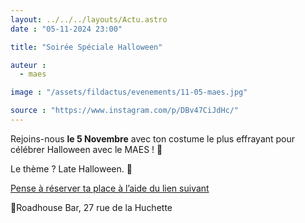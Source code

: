 ```yaml
---
layout: ../../../layouts/Actu.astro
date : "05-11-2024 23:00"

title: "Soirée Spéciale Halloween"

auteur :
  - maes

image : "/assets/fildactus/evenements/11-05-maes.jpg"

source : "https://www.instagram.com/p/DBv47CiJdHc/"
---
```


Rejoins-nous __le 5 Novembre__ avec ton costume le plus effrayant pour célébrer Halloween avec le MAES ! 👻

Le thème ? Late Halloween. 🎃

[Pense à réserver ta place à l’aide du lien suivant](https://www.helloasso.com/associations/association-du-master-affaires-europeennes-de-la-sorbonne-maes/evenements/soiree-late-halloween)

📍Roadhouse Bar, 27 rue de la Huchette